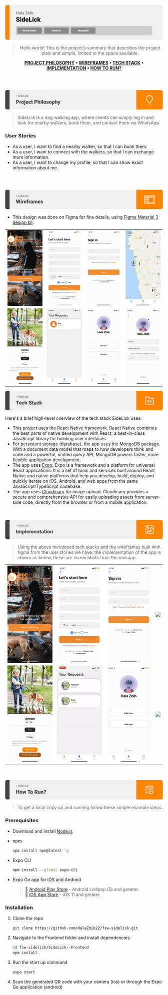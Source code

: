 <img src="./assets/ReadMeImages/title1.svg"/>

<div align="center">

> Hello world! This is the project’s summary that describes the project plain and simple, limited to the space available.

**[PROJECT PHILOSOPHY](#project-philosophy) • [WIREFRAMES](#wireframes) • [TECH STACK](#tech-stack) • [IMPLEMENTATION](#implementation) • [HOW TO RUN?](#how-to-run)**

</div>

<br><br>

<img src="./assets/ReadMeImages/title2.svg" id="project-philosophy"/>

> SideLick is a dog walking app, where clients can simply log in and look for nearby walkers, book them, and contact them via WhatsApp.

### User Stories

- As a user, I want to find a nearby walker, so that I can book them.
- As a user, I want to connect with the walkers, so that I can exchange more information.
- As a user, I want to change my profile, so that I can show exact information about me.

<br><br>

<img src="./assets/ReadMeImages/title3.svg" id="wireframes"/>

- This design was done on Figma for fine details, using [Figma Material 3 design kit](https://www.figma.com/file/O6uRHx7eLmnOKAyFAnETmA/Final-Project?node-id=0%3A1).

<table>
  <tr>
    <td><img src="./assets/ReadMeImages/page1.png" /></td>
    <td><img src="./assets/ReadMeImages/page2.png"/></td>
    <td><img src="./assets/ReadMeImages/page3.png"/></td>
    <td><img src="./assets/ReadMeImages/page4.png"/></td>
  </tr>
  <tr>
    <td><img src="./assets/ReadMeImages/page4a.png" /></td>
    <td><img src="./assets/ReadMeImages/page5.png"/></td>
    <td><img src="./assets/ReadMeImages/page6.png"/></td>
    <td><img src="./assets/ReadMeImages/page6a.png"/></td>
  </tr>
</table>

<img src="./assets/ReadMeImages/title4.svg" id="tech-stack"/>

Here's a brief high-level overview of the tech stack SideLick uses:

- This project uses the [React Native framework](https://reactnative.dev/). React Native combines the best parts of native development with React, a best-in-class JavaScript library for building user interfaces.
- For persistent storage (database), the app uses the [MongoDB](https://www.mongodb.com/) package. With a document data model that maps to how developers think and code and a powerful, unified query API, MongoDB powers faster, more flexible application development.
- The app uses [Expo](https://docs.expo.dev/). Expo is a framework and a platform for universal React applications. It is a set of tools and services built around React Native and native platforms that help you develop, build, deploy, and quickly iterate on iOS, Android, and web apps from the same JavaScript/TypeScript codebase.
- The app uses [Cloudinary](https://cloudinary.com/documentation) for image upload. Cloudinary provides a secure and comprehensive API for easily uploading assets from server-side code, directly from the browser or from a mobile application.

<br><br>
<img src="./assets/ReadMeImages/title5.svg" id="implementation"/>

> Using the above mentioned tech stacks and the wireframes built with figma from the user stories we have, the implementation of the app is shown as below, these are screenshots from the real app.

<table>
  <tr>
    <td><img src="./assets/ReadMeImages/page1.png" /></td>
    <td><img src="./assets/ReadMeImages/page2.png"/></td>
    <td><img src="./assets/ReadMeImages/page3.png"/></td>
    <td><img src="./assets/ReadMeImages/map.gif"/></td>
  </tr>
  <tr>
    <td><img src="./assets/ReadMeImages/page4a.png" /></td>
    <td><img src="./assets/ReadMeImages/requests.gif"/></td>
    <td><img src="./assets/ReadMeImages/page6.png"/></td>
    <td><img src="./assets/ReadMeImages/editProfile.gif"/></td>
  </tr>
</table>

<br><br>
<img src="./assets/ReadMeImages/title6.svg" id="how-to-run"/>

> To get a local copy up and running follow these simple example steps.

### Prerequisites

* Download and install [Node.js](https://nodejs.org/en/)

* npm
  ```sh
  npm install npm@latest -g
  ```
* Expo CLI
  ```sh
  npm install --global expo-cli
  ```
* Expo Go app for iOS and Android  

  > 🤖 [Android Play Store](https://play.google.com/store/apps/details?id=host.exp.exponent) - Android Lollipop (5) and greater.  
  > 🍎 [iOS App Store](https://apps.apple.com/app/expo-go/id982107779) - iOS 11 and greater.

### Installation

1. Clone the repo
   ```sh
   git clone https://github.com/HalaZbib22/fsw-sidelick.git
   ```
2. Navigate to the Frontend folder and install dependencies
   ```sh
   cd fsw-sidelick/SideLick--Frontend
   npm install
   ```
3. Run the start up command
   ```sh
   expo start
   ```
4. Scan the generated QR code with your camera (ios) or through the Expo Go application (android)








